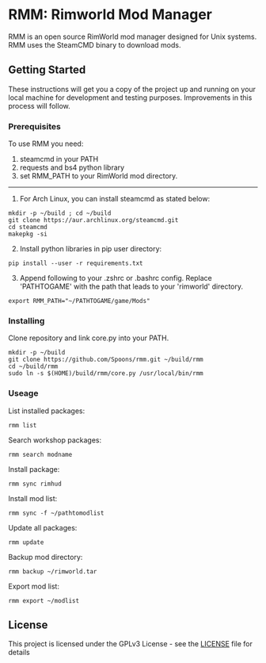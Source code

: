 # RMM: Rimworld Mod Manager

RMM is an open source RimWorld mod manager designed for Unix systems. RMM uses the SteamCMD binary to download mods. 



## Getting Started

These instructions will get you a copy of the project up and running on your local machine for development and testing purposes. Improvements in this process will follow. 

### Prerequisites

To use RMM you need:
1. steamcmd in your PATH
2. requests and bs4 python library
3. set RMM_PATH to your RimWorld mod directory.

---

1. For Arch Linux, you can install steamcmd as stated below:
```
mkdir -p ~/build ; cd ~/build
git clone https://aur.archlinux.org/steamcmd.git
cd steamcmd
makepkg -si
```

2. Install python libraries in pip user directory:
```
pip install --user -r requirements.txt
```

3. Append following to your .zshrc or .bashrc config. Replace 'PATHTOGAME' with the path that leads to your 'rimworld' directory.
```
export RMM_PATH="~/PATHTOGAME/game/Mods"
```

### Installing

Clone repository and link core.py into your PATH.
```
mkdir -p ~/build
git clone https://github.com/Spoons/rmm.git ~/build/rmm
cd ~/build/rmm
sudo ln -s $(HOME)/build/rmm/core.py /usr/local/bin/rmm
```

### Useage

List installed packages:
``` 
rmm list
```

Search workshop packages:
``` 
rmm search modname
```

Install package:
```
rmm sync rimhud
```

Install mod list:
```
rmm sync -f ~/pathtomodlist
```

Update all packages:
```
rmm update
```

Backup mod directory:
```
rmm backup ~/rimworld.tar
```

Export mod list:
```
rmm export ~/modlist
```

## License

This project is licensed under the GPLv3 License - see the [LICENSE](LICENSE) file for details

